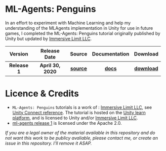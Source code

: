 # ML-Agents: Penguins

In an effort to experiment with Machine Learning and help my understanding of the MLAgents implementation in Unity for use in future games, I completed the ML-Agents:
Penguins tutorial originally published by Unity but updated by [Immersive Limit LLC](www.immersivelimit.com).

| **Version** | **Release Date** | **Source** | **Documentation** | **Download** |
|:-------:|:------:|:-------------:|:-------:|:------------:|
| **Release 1** | **April 30, 2020** | **[source](https://github.com/Unity-Technologies/ml-agents/tree/release_1)** | **[docs](https://github.com/Unity-Technologies/ml-agents/tree/release_1/docs/Readme.md)** | **[download](https://github.com/Unity-Technologies/ml-agents/archive/release_1.zip)** |

# Licence & Credits
* `ML-Agents: Penguins` tutorials is a work of :
[Immersive Limit LLC](www.immersivelimit.com), see 
[Unity Connect reference](https://connect.unity.com/u/immersive-limit-llc).
The tutorial is hosted on the [Unity learn platform](https://learn.unity.com/project/ml-agents-penguins), and is licensed to Unity and/or [Immersive Limit LLC](www.immersivelimit.com).
* [ml-agents release 1](https://github.com/Unity-Technologies/ml-agents/tree/release_1_docs/docs/) is licensed under the Apache 2.0.

*If you are a legal owner of the material available in this repository and do not want this work to be publicy avaliable, please contact me, or create an issue in this repository. I'll remove it ASAP.*
